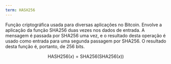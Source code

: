 ```yaml
---
term: HASH256
---
```


Função criptográfica usada para diversas aplicações no Bitcoin. Envolve a aplicação da função SHA256 duas vezes nos dados de entrada. A mensagem é passada por SHA256 uma vez, e o resultado desta operação é usado como entrada para uma segunda passagem por SHA256. O resultado desta função é, portanto, de 256 bits.

$$\text{HASH256}(x) = \text{SHA256}(\text{SHA256}(x))$$